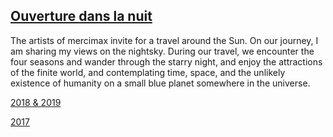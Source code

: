 ## [Ouverture dans la nuit](/research)

The artists of mercimax invite for a travel around the Sun. On our journey, I am sharing my views on the nightsky. During our travel, we encounter the four seasons and wander through the starry night, and enjoy the attractions of the finite world, and contemplating time, space, and the unlikely existence of humanity on a small blue planet somewhere in the universe.

[2018 & 2019](https://www.gessnerallee.ch/programm/event/5157/)

[2017](https://belluard.ch/fr/archives/artists-archive/2017/opening-night-1220/)
